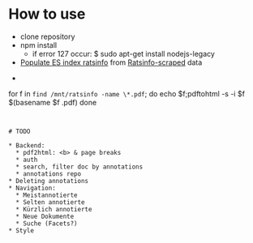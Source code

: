 # How to use

* clone repository
* npm install
  * if error 127 occur: $ sudo apt-get install nodejs-legacy
* [Populate ES index ratsinfo](https://github.com/astro/democropticon/tree/master/elasticsearch-upload) from [Ratsinfo-scraped](https://github.com/offenesdresden/ratsinfo-scraper) data
* ```shell
for f in `find /mnt/ratsinfo -name \*.pdf`; do
    echo $f;pdftohtml -s -i $f $(basename $f .pdf)
done
```


# TODO

* Backend:
  * pdf2html: <b> & page breaks
  * auth
  * search, filter doc by annotations
  * annotations repo
* Deleting annotations
* Navigation:
  * Meistannotierte
  * Selten annotierte
  * Kürzlich annotierte
  * Neue Dokumente
  * Suche (Facets?)
* Style

